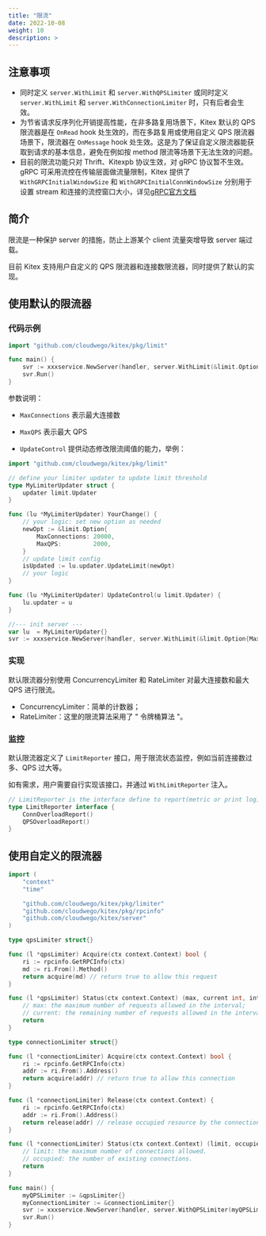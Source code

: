 ```yaml
---
title: "限流"
date: 2022-10-08
weight: 10
description: >
---
```


## 注意事项

- 同时定义 `server.WithLimit` 和 `server.WithQPSLimiter` 或同时定义 `server.WithLimit` 和 `server.WithConnectionLimiter` 时，只有后者会生效。
- 为节省请求反序列化开销提高性能，在非多路复用场景下，Kitex 默认的 QPS 限流器是在 `OnRead` hook 处生效的，而在多路复用或使用自定义 QPS 限流器场景下，限流器在 `OnMessage` hook 处生效。这是为了保证自定义限流器能获取到请求的基本信息，避免在例如按 method 限流等场景下无法生效的问题。
- 目前的限流功能只对 Thrift、Kitexpb 协议生效，对 gRPC 协议暂不生效。gRPC 可采用流控在传输层面做流量限制，Kitex 提供了 `WithGRPCInitialWindowSize` 和 `WithGRPCInitialConnWindowSize` 分别用于设置 stream 和连接的流控窗口大小，详见[gRPC官方文档](https://pkg.go.dev/google.golang.org/grpc#InitialConnWindowSize)

## 简介
限流是一种保护 server 的措施，防止上游某个 client 流量突增导致 server 端过载。

目前 Kitex 支持用户自定义的 QPS 限流器和连接数限流器，同时提供了默认的实现。

## 使用默认的限流器

### 代码示例
```go
import "github.com/cloudwego/kitex/pkg/limit"

func main() {
	svr := xxxservice.NewServer(handler, server.WithLimit(&limit.Option{MaxConnections: 10000, MaxQPS: 1000}))
	svr.Run()
}
```

参数说明：

- `MaxConnections` 表示最大连接数

- `MaxQPS` 表示最大 QPS

- `UpdateControl` 提供动态修改限流阈值的能力，举例：

```go
import "github.com/cloudwego/kitex/pkg/limit"

// define your limiter updater to update limit threshold
type MyLimiterUpdater struct {
	updater limit.Updater
}

func (lu *MyLimiterUpdater) YourChange() {
	// your logic: set new option as needed
	newOpt := &limit.Option{
		MaxConnections: 20000,
		MaxQPS:         2000,
	}
	// update limit config
	isUpdated := lu.updater.UpdateLimit(newOpt)
	// your logic
}

func (lu *MyLimiterUpdater) UpdateControl(u limit.Updater) {
	lu.updater = u
}

//--- init server ---
var lu  = MyLimiterUpdater{}
svr := xxxservice.NewServer(handler, server.WithLimit(&limit.Option{MaxConnections: 10000, MaxQPS: 1000, UpdateControl: lu.UpdateControl}))
```

### 实现

默认限流器分别使用 ConcurrencyLimiter 和 RateLimiter 对最大连接数和最大 QPS 进行限流。

- ConcurrencyLimiter：简单的计数器；
- RateLimiter：这里的限流算法采用了 " 令牌桶算法 "。

### 监控

默认限流器定义了 `LimitReporter` 接口，用于限流状态监控，例如当前连接数过多、QPS 过大等。

如有需求，用户需要自行实现该接口，并通过 `WithLimitReporter` 注入。

```go
// LimitReporter is the interface define to report(metric or print log) when limit happen
type LimitReporter interface {
    ConnOverloadReport()
    QPSOverloadReport()
}
```

## 使用自定义的限流器

```go
import (
    "context"
    "time"

    "github.com/cloudwego/kitex/pkg/limiter"
    "github.com/cloudwego/kitex/pkg/rpcinfo"
    "github.com/cloudwego/kitex/server"
)

type qpsLimiter struct{}

func (l *qpsLimiter) Acquire(ctx context.Context) bool {
    ri := rpcinfo.GetRPCInfo(ctx)
    md := ri.From().Method()
    return acquire(md) // return true to allow this request
}

func (l *qpsLimiter) Status(ctx context.Context) (max, current int, interval time.Duration) {
    // max: the maximum number of requests allowed in the interval;
    // current: the remaining number of requests allowed in the interval;
    return
}

type connectionLimiter struct{}

func (l *connectionLimiter) Acquire(ctx context.Context) bool {
    ri := rpcinfo.GetRPCInfo(ctx)
    addr := ri.From().Address()
    return acquire(addr) // return true to allow this connection
}

func (l *connectionLimiter) Release(ctx context.Context) {
    ri := rpcinfo.GetRPCInfo(ctx)
    addr := ri.From().Address()
    return release(addr) // release occupied resource by the connection, only called after the release is successful.
}

func (l *connectionLimiter) Status(ctx context.Context) (limit, occupied int) {
    // limit: the maximum number of connections allowed.
    // occupied: the number of existing connections.
    return
}

func main() {
    myQPSLimiter := &qpsLimiter{}
    myConnectionLimiter := &connectionLimiter{}
    svr := xxxservice.NewServer(handler, server.WithQPSLimiter(myQPSLimiter), server.WithConnectionLimiter(myConnectionLimiter))
    svr.Run()
}
```
